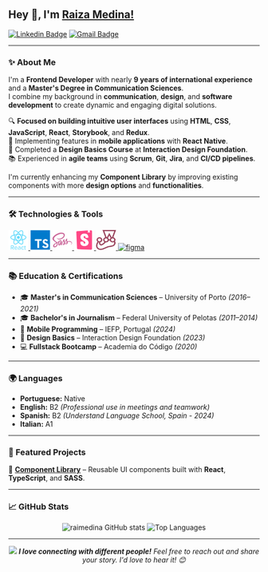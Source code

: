 ## Hey 👋, I'm [Raiza Medina!](https://github.com/raimedina/)

[![Linkedin Badge](https://img.shields.io/badge/-LinkedIn-0e76a8?style=flat-square&logo=Linkedin&logoColor=white)](https://linkedin.com/in/raizamedina)
[![Gmail Badge](https://img.shields.io/badge/-raiza.silveira.medina@gmail.com-c14438?style=flat-square&logo=Gmail&logoColor=white)](mailto:raiza.silveira.medina@gmail.com)

---

### ✨ About Me

I'm a **Frontend Developer** with nearly **9 years of international experience** and a **Master's Degree in Communication Sciences**.  
I combine my background in **communication**, **design**, and **software development** to create dynamic and engaging digital solutions.

🔍 **Focused on building intuitive user interfaces** using **HTML**, **CSS**, **JavaScript**, **React**, **Storybook**, and **Redux**.  
📱 Implementing features in **mobile applications** with **React Native**.  
🎨 Completed a **Design Basics Course** at **Interaction Design Foundation**.  
📚 Experienced in **agile teams** using **Scrum**, **Git**, **Jira**, and **CI/CD pipelines**.

I'm currently enhancing my **Component Library** by improving existing components with more **design options** and **functionalities**.

---

### 🛠️ Technologies & Tools

<p align="left">
  <a href="https://reactjs.org/" target="_blank"> <img src="https://raw.githubusercontent.com/devicons/devicon/master/icons/react/react-original-wordmark.svg" alt="react" width="40" height="40"/> </a>
  <a href="https://www.typescriptlang.org/" target="_blank"> <img src="https://raw.githubusercontent.com/devicons/devicon/master/icons/typescript/typescript-original.svg" alt="typescript" width="40" height="40"/> </a>
  <a href="https://sass-lang.com/" target="_blank"> <img src="https://raw.githubusercontent.com/devicons/devicon/master/icons/sass/sass-original.svg" alt="sass" width="40" height="40"/> </a>
  <a href="https://storybook.js.org/" target="_blank"> <img src="https://raw.githubusercontent.com/devicons/devicon/master/icons/storybook/storybook-original.svg" alt="storybook" width="40" height="40"/> </a>
  <a href="https://jestjs.io/" target="_blank"> <img src="https://raw.githubusercontent.com/devicons/devicon/master/icons/jest/jest-plain.svg" alt="jest" width="40" height="40"/> </a>
  <a href="https://figma.com/" target="_blank"> <img src="https://www.vectorlogo.zone/logos/figma/figma-icon.svg" alt="figma" width="40" height="40"/> </a>
</p>

---

### 📚 Education & Certifications

- 🎓 **Master's in Communication Sciences** – University of Porto *(2016–2021)*  
- 🎓 **Bachelor's in Journalism** – Federal University of Pelotas *(2011–2014)*  
- 📱 **Mobile Programming** – IEFP, Portugal *(2024)*
- 🎨 **Design Basics** – Interaction Design Foundation *(2023)*  
- 💻 **Fullstack Bootcamp** – Academia do Código *(2020)*  


---

### 🌍 Languages

- **Portuguese:** Native  
- **English:** B2 *(Professional use in meetings and teamwork)*  
- **Spanish:** B2 *(Understand Language School, Spain - 2024)*  
- **Italian:** A1  

---

### 🌟 Featured Projects

🚀 [**Component Library**](https://github.com/raimedina/component-library) – Reusable UI components built with **React**, **TypeScript**, and **SASS**.  

---

### 📈 GitHub Stats

<p align="center">
  <img src="https://github-readme-stats.vercel.app/api?username=raimedina&show_icons=true&theme=react" alt="raimedina GitHub stats" width="45%"/>
  <img src="https://github-readme-stats.vercel.app/api/top-langs/?username=raimedina&layout=compact&theme=react" alt="Top Languages" width="45%"/>
</p>

---

<div align="center">

<img src="https://media.giphy.com/media/LnQjpWaON8nhr21vNW/giphy.gif" width="60">  
<em><b>I love connecting with different people!</b> Feel free to reach out and share your story. I'd love to hear it! 😊</em>

</div>

